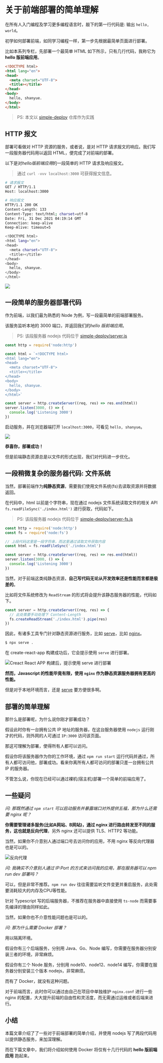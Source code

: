 # 关于前端部署的简单理解

在所有人入门编程及学习更多编程语言时，敲下的第一行代码是: 输出 `hello, world`。

初学如何部署前端，如同学习编程一样，第一步先根据最简单页面进行部署。

比如本系列专栏，先部署一个最简单 HTML 如下所示，只有几行代码，我称它为**hello 版前端应用**。

``` html
<!DOCTYPE html>
<html lang="en">
<head>
  <meta charset="UTF-8">
  <title></title>
</head>
<body>
  hello, shanyue. 
</body>
</html>
```

> PS: 本文以 [simple-deploy](https://github.com/shfshanyue/simple-deploy) 仓库作为实践

## HTTP 报文

部署可看做对 HTTP 资源的服务，或者说，是对 HTTP 请求报文的响应。我们写一段服务器代码用以返回 HTML，便完成了对前端的部署。

以下是对*hello版前端应用*的一段简单的 HTTP 请求及响应报文。

> 通过 `curl -vvv localhost:3000` 可获得报文信息。

``` bash
# 请求报文
GET / HTTP/1.1
Host: localhost:3000

# 响应报文
HTTP/1.1 200 OK
Content-Length: 133
Content-Type: text/html; charset=utf-8
Date: Fri, 31 Dec 2021 04:19:14 GMT
Connection: keep-alive
Keep-Alive: timeout=5

<!DOCTYPE html>
<html lang="en">
<head>
  <meta charset="UTF-8">
  <title></title>
</head>
<body>
  hello, shanyue. 
</body>
</html>
```

![](https://cdn.jsdelivr.net/gh/shfshanyue/assets/2022-02-24/simple-deploy.67a117.webp)

## 一段简单的服务器部署代码

作为前端，以我们最为熟悉的 Node 为例，写一段最简单的前端部署服务。

该服务监听本地的 3000 端口，并返回我们的*hello 版前端应用*。

> PS: 该段服务器 nodejs 代码位于 [simple-deploy/server.js](https://github.com/shfshanyue/simple-deploy/blob/master/server.js)

``` js
const http = require('node:http')

const html = `<!DOCTYPE html>
<html lang="en">
<head>
  <meta charset="UTF-8">
  <title></title>
</head>
<body>
  hello, shanyue. 
</body>
</html>`

const server = http.createServer((req, res) => res.end(html))
server.listen(3000, () => {
  console.log('Listening 3000')
})
```

启动服务，并在浏览器端打开 `localhost:3000`，可看见 `hello, shanyue`。

![](https://cdn.jsdelivr.net/gh/shfshanyue/assets/2021-12-31/clipboard-3621.529aef.webp)

**恭喜你，部署成功！**

但是前端静态资源总是以文件的形式出现，我们对代码进一步优化。

## 一段稍微复杂的服务器代码: 文件系统

当然，部署前端作为**纯静态资源**，需要我们使用文件系统(fs)去读取资源并将数据返回。

在代码中，html 以前是个字符串，现在通过 nodejs 文件系统读取文件的相关 API `fs.readFileSync('./index.html')` 进行获取，代码如下。

> PS: 该段服务器 nodejs 代码位于 [simple-deploy/server-fs.js](https://github.com/shfshanyue/simple-deploy/blob/master/server-fs.js)

``` js
const http = require('node:http')
const fs = require('node:fs')

// 上段代码这里是一段字符串，而这里通过读取文件获取内容
const html = fs.readFileSync('./index.html')

const server = http.createServer((req, res) => res.end(html))
server.listen(3000, () => {
  console.log('Listening 3000')
})
```

当然，对于前端这类纯静态资源，**自己写代码无论从开发效率还是性能而言都是极差的**。

比如将文件系统修改为 `ReadStream` 的形式将会提升该静态服务器的性能，代码如下。

```js
const server = http.createServer((req, res) => {
  // 此处需要手动处理下 Content-Length
  fs.createReadStream('./index.html').pipe(res)
})
```

因此，有诸多工具专门针对静态资源进行服务，比如 [serve](https://github.com/vercel/serve)，比如 [nginx](https://nginx.org/en/)。

``` bash
$ npx serve .
```

在 create-react-app 构建成功后，它会提示使用 `serve` 进行部署。

![Creact React APP 构建后，提示使用 serve 进行部署](https://cdn.jsdelivr.net/gh/shfshanyue/assets/2021-12-31/clipboard-3980.619061.webp)

**然而，Javascript 的性能毕竟有限，使用 `nginx` 作为静态资源服务器拥有更高的性能。**

但是对于本地环境而言，还是 [serve](https://github.com/vercel/serve) 要方便很多啊。

## 部署的简单理解

那什么是部署呢，为什么说你刚才部署成功？

假设此时你有一台拥有公共 IP 地址的服务器，在这台服务器使用 `nodejs` 运行刚才的代码，则外网的人可通过 `IP:3000` 访问该页面。

那这可理解为部署，使得所有人都可以访问。

假设你将该服务器作为你的工作环境，通过 `npm run start` 运行代码并通过，所有人都可访问他，部署成功。看来你离所有人都可访问的部署只差一台拥有公共 IP 的服务器。

不管怎么说，你现在已经可以通过裸机(宿主机)部署一个简单的前端应用了。

## 一些疑问

*问: 那既然通过 `npm start` 可以启动服务并暴露端口对外提供五福，那为什么还需要 nginx 呢？*

**你需要管理诸多服务(比如A网站、B网站)，通过 nginx 进行路由转发至不同的服务，这也就是反向代理**，另外 nginx 还可以提供 TLS、HTTP2 等功能。

当然，如果你不介意别人通过端口号去访问你的应用，不用 nginx 等反向代理器也是可以的。

![反向代理](https://cdn.jsdelivr.net/gh/shfshanyue/assets/2022-02-24/Nginx.632fa5.webp)

*问: 我确实不介意别人通过 IP:Port 的方式来访问我的应用，那在服务器可以 npm run dev 部署吗？*

可以，但是非常不推荐。`npm run dev` 往往需要监听文件变更并重启服务，此处需要消耗较大的内存及CPU等性能。

针对 Typescript 写的后端服务器，不推荐在服务器中直接使用 `ts-node` 而需要事先编译的理由同样如此。

当然，如果你也不介意性能问题也是可以的。

*问: 那为什么需要 Docker 部署？*

用以隔离环境。

假设你有三个后端服务，分别用 Java、Go、Node 编写，你需要在服务器分别安装三者的环境，非常麻烦。

假设你有三个 Node 服务，分别用 node10、node12、node14 编写，你需要在服务器分别安装三个版本 nodejs，非常麻烦。

而有了 Docker，就没有这种问题。

对于前端而言，此时你可以通过由自己在项目中单独维护 `nginx.conf` 进行一些 nginx 的配置，大大提升前端的自由性和灵活度，而无需通过运维或者后端来进行。

## 小结

本篇文章介绍了了一些对于前端部署的简单介绍，并使用 nodejs 写了两段代码用以提供静态服务，来加深理解。

而在下篇文章中，我们将介绍如何使用 Docker 将仅有十几行代码的 **hello 版前端应用** 跑起来。
